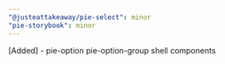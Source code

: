 ```yaml
---
"@justeattakeaway/pie-select": minor
"pie-storybook": minor
---
```


[Added] - pie-option pie-option-group shell components
